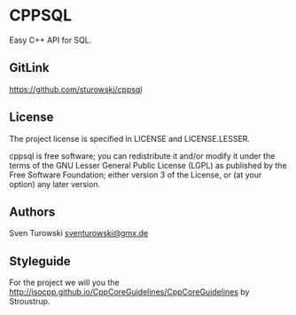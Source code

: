# CPPSQL
Easy C++ API for SQL.

## GitLink
https://github.com/sturowski/cppsql

## License
The project license is specified in LICENSE and LICENSE.LESSER.

cppsql is free software; you can redistribute it and/or modify it under
the terms of the GNU Lesser General Public License (LGPL) as published
by the Free Software Foundation; either version 3 of the License, or
(at your option) any later version.

## Authors
Sven Turowski <sventurowski@gmx.de>

## Styleguide
For the project we will you the http://isocpp.github.io/CppCoreGuidelines/CppCoreGuidelines by Stroustrup.
